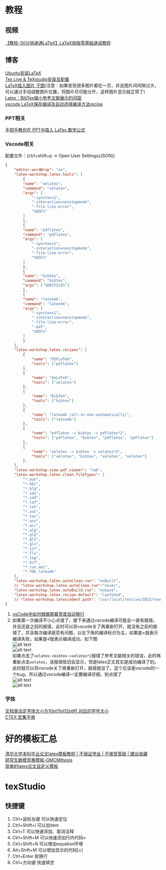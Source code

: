 # 教程
## 视频
[【教程-30分钟速通LaTeX】LaTeX排版零基础速成教程](https://www.bilibili.com/video/BV1Mc411S75c)
## 博客
[Ubuntu安装LaTeX](https://blog.csdn.net/lijf2001/article/details/122804413)  
[Tex Live & TeXstudio安装及配置](https://blog.csdn.net/weixin_42468475/article/details/108888966)  
[LaTeX插入图片 子图](https://blog.csdn.net/gsgbgxp/article/details/129655879)(注意：如果发现很多图片都在一页，并且图片间间隙过大，可以通过手动调整图片位置，将图片尽可能分开，这样图片显示就正常了)  
[Latex：BibTex缩小参考文献展示的间距](https://blog.csdn.net/weixin_40520963/article/details/105137544)  
[vscode LaTeX保存编译及自动选择编译方法recipe](https://blog.csdn.net/lyh458/article/details/130667859)  
### PPT相关
[手把手教你在 PPT中插入 LaTex 数学公式](https://blog.csdn.net/itnerd/article/details/106891793)  
### Vscode相关
配置文件：(ctrl+shift+p -> Open User Settings(JSON))
```json
{
    "editor.wordWrap": "on",
    "latex-workshop.latex.tools": [
        {
        "name": "xelatex",
        "command": "xelatex",
        "args": [
            "-synctex=1",
            "-interaction=nonstopmode",
            "-file-line-error",
            "%DOC%"
        ]
        },
        {
        "name": "pdflatex",
        "command": "pdflatex",
        "args": [
            "-synctex=1",
            "-interaction=nonstopmode",
            "-file-line-error",
            "%DOC%"
        ]
        },
        {
        "name": "bibtex",
        "command": "bibtex",
        "args": ["%DOCFILE%"]
        },
        {
        "name": "latexmk",
        "command": "latexmk",
        "args": [
            "-synctex=1",
            "-interaction=nonstopmode",
            "-file-line-error",
            "-pdf",
            "%DOC%"
        ]
        }
    ],
    "latex-workshop.latex.recipes": [
        {
            "name": "PDFLaTeX",
            "tools": ["pdflatex"]
        },
        {
            "name": "XeLaTeX",
            "tools": ["xelatex"]
        },
        {
            "name": "BibTeX",
            "tools": ["bibtex"]
        },
        {
            "name": "latexmk (all-in-one-automatically)",
            "tools": ["latexmk"]
        },
        {
            "name": "pdflatex -> bibtex -> pdflatex*2",
            "tools": ["pdflatex", "bibtex", "pdflatex", "pdflatex"]
        },
        {
            "name": "xelatex -> bibtex -> xelatex*2",
            "tools": ["xelatex", "bibtex", "xelatex", "xelatex"]
        },
    ],
    "latex-workshop.view.pdf.viewer": "tab",
    "latex-workshop.latex.clean.fileTypes": [
        "*.aux",
        "*.bbl",
        "*.blg",
        "*.idx",
        "*.ind",
        "*.lof",
        "*.lot",
        "*.out",
        "*.toc",
        "*.acn",
        "*.acr",
        "*.alg",
        "*.glg",
        "*.glo",
        "*.gls",
        "*.ist",
        "*.fls",
        "*.log",
        "*.bcf",
        "*.run.xml",
        "*.fdb_latexmk"
    ],
    "latex-workshop.latex.autoClean.run": "onBuilt",
    // "latex-workshop.latex.autoClean.run":"never",
    "latex-workshop.latex.autoBuild.run": "onSave",
    "latex-workshop.latex.recipe.default": "lastUsed",
    // "latex-workshop.latexindent.path": "/usr/local/texlive/2023/texmf-dist/scripts/latexindent/latexindent.pl"
}
```
1. [vsCode中如何根据屏幕宽度自动换行](https://blog.csdn.net/weixin_42689147/article/details/87366004)  
2. 如果第一次编译不小心点错了，接下来通过vscode编译可能会一直有报错，并且还是之前的报错，此时可以将vscode关了再重新打开，就没有之前的报错了，并且每次编译是否有问题，以左下角的编译标识为主，如果是×就表示编译失败，如果是√就表示编译成功，如下图  
   ![alt text](.assets_IMG/Latex/image.png)  
   ![alt text](.assets_IMG/Latex/image-1.png)  
   如果点击了`xelatex->bibtex->xelatex*2`报错了参考文献相关的错误，此时再重新点击`xelatex`，该报错依旧会显示，但是latex正文其实是成功编译了的。此时就可以将vscode关了再重新打开，报错就没了。这个应该是vscode的一个bug，所以通过vscode编译一定要编译仔细，别点错了  
   ![alt text](.assets_IMG/Latex/image-2.png)  
   ![alt text](.assets_IMG/Latex/image-3.png)  
### 字体
[文档类设定字体大小为10pt11pt12pt时 对应的字号大小](https://pinvondev.github.io/blog/Latex/2018/11/19/ubuntu-%E4%B8%AD%E4%BD%BF%E7%94%A8-latex-%E6%8E%92%E7%89%88/%20Or%20/blog/Latex/ubuntu-%E4%B8%AD%E4%BD%BF%E7%94%A8-latex-%E6%8E%92%E7%89%88/)  
[CTEX 宏集手册](https://mirrors.ibiblio.org/CTAN/language/chinese/ctex/ctex.pdf)  
# 好的模板汇总
[清华大学本科毕业论文latex模板教程 | 不保证学会 | 不接受答疑 | 建议收藏](https://www.bilibili.com/video/BV1s5411Q76P)  
[研究生数模竞赛模板-GMCMthesis](https://github.com/latexstudio/GMCMthesis)  
[简单的latex论文自定义模板](https://zhuanlan.zhihu.com/p/664379742)  

# texStudio
## 快捷键
1. Ctrl+鼠标左键 可以快速定位
2. Ctrl+Shift+I 可以加item
3. Ctrl+T 可以快速添加、取消注释
4. Ctrl+Shift+M 可以快速添加行内代码$×$
5. Ctrl+Shift+N 可以增加equation环境
6. Alt+Shift+M 可以增加显示的代码\[×\]
7. Ctrl+Enter 软换行
8. Ctrl+方向键 快速填空